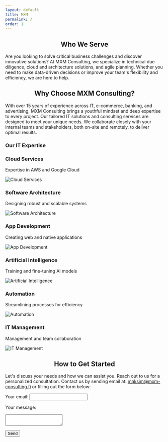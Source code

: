 ```yaml
---
layout: default
title: MXM
permalink: /
order: 1
---
```


## <center>Who We Serve</center>

Are you looking to solve critical business challenges and discover innovative solutions? At MXM Consulting, we specialize in technical due diligence, cloud and architecture solutions, and agile planning. Whether you need to make data-driven decisions or improve your team's flexibility and efficiency, we are here to help.

## <center>Why Choose MXM Consulting?</center>

With over 15 years of experience across IT, e-commerce, banking, and advertising, MXM Consulting brings a youthful mindset and deep expertise to every project. Our tailored IT solutions and consulting services are designed to meet your unique needs. We collaborate closely with your internal teams and stakeholders, both on-site and remotely, to deliver optimal results.

### Our IT Expertise

<div class="expertise-grid">
  <div class="expertise-item">
    <h3>Cloud Services</h3>
    <p>Expertise in AWS and Google Cloud</p>
    <img src="assets/img/cloud.png" alt="Cloud Services" />
  </div>
  <div class="expertise-item">
    <h3>Software Architecture</h3>
    <p>Designing robust and scalable systems</p>
    <img src="assets/img/architecture.png" alt="Software Architecture" />
  </div>
  <div class="expertise-item">
    <h3>App Development</h3>
    <p>Creating web and native applications</p>
    <img src="assets/img/app.png" alt="App Development" />
  </div>
  <div class="expertise-item">
    <h3>Artificial Intelligence</h3>
    <p>Training and fine-tuning AI models</p>
    <img src="assets/img/ai.png" alt="Artificial Intelligence" />
  </div>
  <div class="expertise-item">
    <h3>Automation</h3>
    <p>Streamlining processes for efficiency</p>
    <img src="assets/img/automation.png" alt="Automation" />
  </div>
   <div class="expertise-item">
    <h3>IT Management</h3>
    <p>Management and team collaboration</p>
    <img src="assets/img/management.png" alt="IT Management" />
  </div>
</div>

## <center>How to Get Started</center>

Let's discuss your needs and how we can assist you. Reach out to us for a personalized consultation. Contact us by sending email at: [maksim@mxm-consulting.fi](mailto:maksim@mxm-consulting.fi) or filling out the form below:

<form
  action="https://formspree.io/f/xyzgwzaq"
  method="POST"
  class="contact-form"
>
  <label for="email">Your email:</label>
  <input type="email" id="email" name="email" required>

  <label for="message">Your message:</label>
  <textarea id="message" name="message" required></textarea>

  <!-- your other form fields go here -->
  <button type="submit" class="submit-button">Send</button>
</form>

